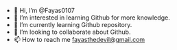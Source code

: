 - 👋 Hi, I’m @Fayas0107
- 👀 I’m interested in learning Github for more knowledge.
- 🌱 I’m currently learning Github repository.
- 💞️ I’m looking to collaborate about Github.
- 📫 How to reach me fayasthedevil@gmail.com

<!---
Fayas0107/Fayas0107 is a ✨ special ✨ repository because its `README.md` (this file) appears on your GitHub profile.
You can click the Preview link to take a look at your changes.
--->
